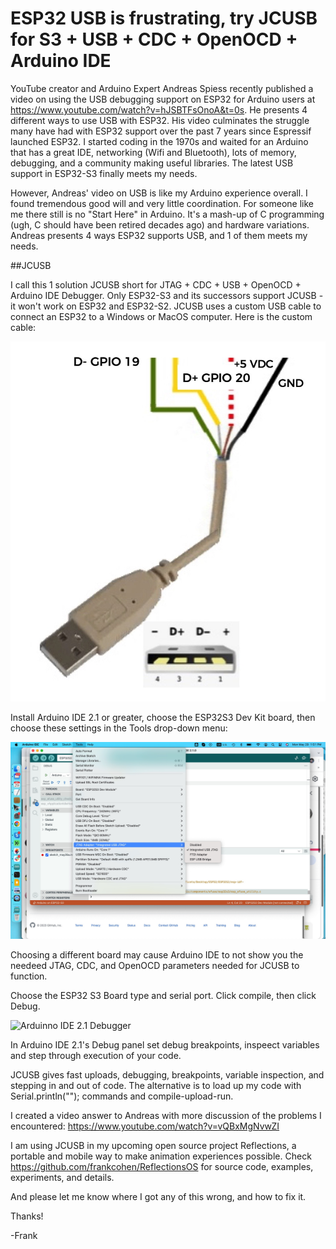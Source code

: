 # ESP32 USB is frustrating, try JCUSB for S3 + USB + CDC + OpenOCD + Arduino IDE

YouTube creator and Arduino Expert Andreas Spiess recently published a video on using the USB debugging support on ESP32 for Arduino users at https://www.youtube.com/watch?v=hJSBTFsOnoA&t=0s. He presents 4 different ways to use USB with ESP32. His video culminates the struggle many have had with ESP32 support over the past 7 years since Espressif launched ESP32. I started coding in the 1970s and waited for an Arduino that has a great IDE, networking (Wifi and Bluetooth), lots of memory, debugging, and a community making useful libraries. The latest USB support in ESP32-S3 finally meets my needs.

However, Andreas' video on USB is like my Arduino experience overall. I found tremendous good will and very little coordination. For someone like me there still is no "Start Here" in Arduino. It's a mash-up of C programming (ugh, C should have been retired decades ago) and hardware variations. Andreas presents 4 ways ESP32 supports USB, and 1 of them meets my needs.

##JCUSB

I call this 1 solution JCUSB short for JTAG + CDC + USB + OpenOCD + Arduino IDE Debugger. Only ESP32-S3 and its successors support JCUSB - it won't work on ESP32 and ESP32-S2. JCUSB uses a custom USB cable to connect an ESP32 to a Windows or MacOS computer. Here is the custom cable:

![JCUSB Cable](https://github.com/frankcohen/ReflectionsOS/blob/main/Docs/images/UCuSB_cable.jpg)

Install Arduino IDE 2.1 or greater, choose the ESP32S3 Dev Kit board, then choose these settings in the Tools drop-down menu:

![JCUSB Arduino IDE 2.1 settings for ESP32-S3 board](https://github.com/frankcohen/ReflectionsOS/blob/main/Docs/images/ESP32-S3_Board_Settings.jpg)

Choosing a different board may cause Arduino IDE to not show you the needeed JTAG, CDC, and OpenOCD parameters needed for JCUSB to function.

Choose the ESP32 S3 Board type and serial port. Click compile, then click Debug.

![Arduinno IDE 2.1 Debugger](xhttps://github.com/frankcohen/ReflectionsOS/blob/main/Docs/images/Arduino_21_Debugger.jpg)

In Arduino IDE 2.1's Debug panel set debug breakpoints, inspeect variables and step through execution of your code.

JCUSB gives fast uploads, debugging, breakpoints, variable inspection, and stepping in and out of code. The alternative is to load up my code with  Serial.println(""); commands and compile-upload-run.

I created a video answer to Andreas with more discussion of the problems I encountered: https://www.youtube.com/watch?v=vQBxMgNvwZI

I am using JCUSB in my upcoming open source project Reflections, a portable and mobile way to make animation experiences possible. Check https://github.com/frankcohen/ReflectionsOS for source code, examples, experiments, and details.

And please let me know where I got any of this wrong, and how to fix it. 

Thanks!

-Frank
